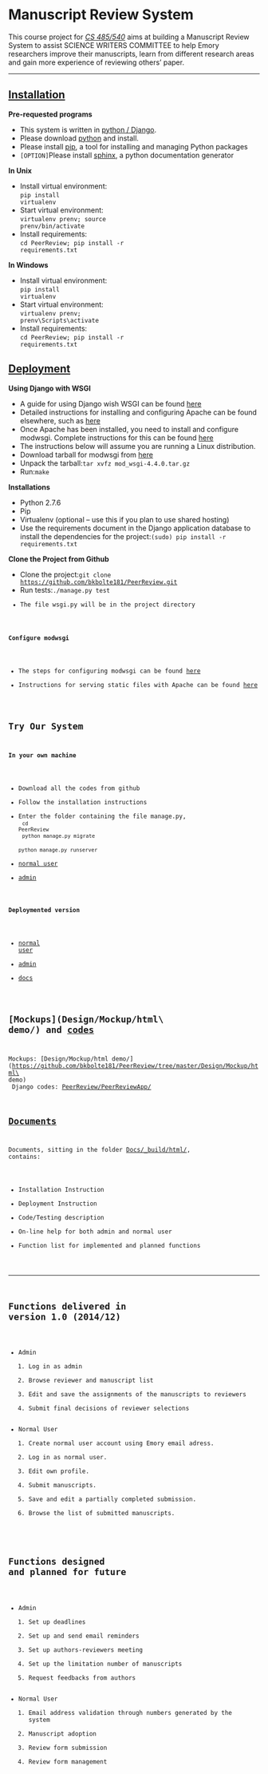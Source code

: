 Manuscript Review System
============================
This course project for [*CS 485/540*](http://www.mathcs.emory.edu/~cs540000/) aims at building a Manuscript Review System to assist SCIENCE WRITERS COMMITTEE to help Emory researchers improve their manuscripts, learn from different research areas and gain more experience of reviewing others’ paper.
____________________________

[Installation](Docs/installation.rst)
----------------------------------------
**Pre-requested programs**
* This system is written in [python / Django](https://www.djangoproject.com/). 
* Please download [python](https://www.python.org/) and install. 
* Please install [pip](), a tool for installing and managing Python packages
* `[OPTION]`Please install [sphinx](http://sphinx-doc.org/), a python documentation generator

**In Unix**
* Install virtual environment: <br><code>pip install virtualenv</code>
* Start virtual environment: <br><code>virtualenv prenv; source prenv/bin/activate</code>
* Install requirements: <br><code>cd PeerReview; pip install -r requirements.txt</code>

**In Windows**
* Install virtual environment: <br><code>pip install virtualenv</code>
* Start virtual environment: <br><code>virtualenv prenv; prenv\Scripts\activate</code>
* Install requirements: <br><code>cd PeerReview; pip install -r requirements.txt</code>

[Deployment](Docs/deployment.rst)
----------------------------------------

**Using Django with WSGI**

* A guide for using Django wish WSGI can be found [here](https://docs.djangoproject.com/en/dev/howto/deployment/wsgi/)
* Detailed instructions for installing and configuring Apache can be found elsewhere, such as [here](http://httpd.apache.org/docs/2.4/install.html)
* Once Apache has been installed, you need to install and configure modwsgi. Complete instructions for this can be found [here](http://httpd.apache.org/docs/2.4/install.html)
* The instructions below will assume you are running a Linux distribution.
* Download tarball for modwsgi from [here](https://github.com/GrahamDumpleton/mod_wsgi/releases)
* Unpack the tarball:<code>tar xvfz mod_wsgi-4.4.0.tar.gz</code>
* Run:<code>make</code>

**Installations**

* Python 2.7.6
* Pip
* Virtualenv (optional – use this if you plan to use shared hosting)
* Use the requirements document in the Django application database to install the dependencies for the project:<code>(sudo) pip install -r requirements.txt</code>

**Clone the Project from Github**

* Clone the project:<code>git clone https://github.com/bkbolte181/PeerReview.git</code>
* Run tests:<code>./manage.py test</cdoe>
* The file wsgi.py will be in the project directory

**Configure modwsgi**

* The steps for configuring modwsgi can be found [here](https://code.google.com/p/modwsgi/wiki/QuickConfigurationGuide)
* Instructions for serving static files with Apache can be found [here](https://docs.djangoproject.com/en/dev/howto/deployment/wsgi/modwsgi/)

Try Our System
----------------------------
**In your own machine**
* Download all the codes from github
* Follow the installation instructions
* Enter the folder containing the file manage.py,<br>
<code>cd PeerReview</code><br>
<code>python manage.py migrate</code><br>
<code>python manage.py runserver</code>
* [normal user](http://127.0.0.1:8000/)
* [admin](http://127.0.0.1:8000/admin_login)

**Deploymented version**
*  [normal user](http://istanbul.mathcs.emory.edu/PeerReview/)
*  [admin](http://5ae8d563.ngrok.com/admin_login)
*  [docs](http://peerreview.readthedocs.org)

[Mockups](Design/Mockup/html\ demo/) and [codes](PeerReview/PeerReviewApp)
----------------------------
Mockups: [Design/Mockup/html demo/](https://github.com/bkbolte181/PeerReview/tree/master/Design/Mockup/html\ demo)<br>
Django codes: [PeerReview/PeerReviewApp/](https://github.com/bkbolte181/PeerReview/tree/master/PeerReview/PeerReviewApp)

[Documents](Docs)
----------------------------
Documents, sitting in the folder [Docs/_build/html/](https://github.com/bkbolte181/PeerReview/tree/master/Docs/_build/html), contains:
* Installation Instruction
* Deployment Instruction
* Code/Testing description
* On-line help for both admin and normal user
* Function list for implemented and planned functions

____________________________

Functions delivered in version 1.0 (2014/12)
---------------------------------------------
* Admin
  1. Log in as admin
  2. Browse reviewer and manuscript list
  3. Edit and save the assignments of the manuscripts to reviewers
  4. Submit final decisions of reviewer selections
* Normal User
  1. Create normal user account using Emory email adress.
  2. Log in as normal user.
  3. Edit own profile.
  4. Submit manuscripts.
  5. Save and edit a partially completed submission.
  6. Browse the list of submitted manuscripts.

Functions designed and planned for future
--------------------------------------------
* Admin
  1. Set up deadlines
  2. Set up and send email reminders
  3. Set up authors-reviewers meeting
  4. Set up the limitation number of manuscripts
  5. Request feedbacks from authors
* Normal User
  1. Email address validation through numbers generated by the system
  2. Manuscript adoption
  3. Review form submission
  4. Review form management

